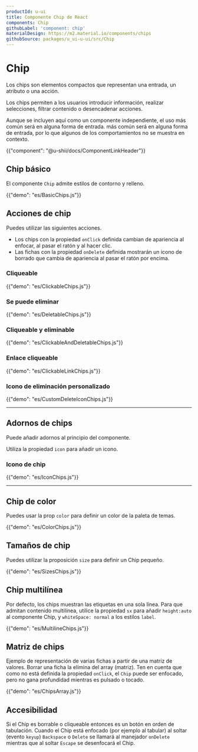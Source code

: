 ```yaml
---
productId: u-ui
title: Componente Chip de React
components: Chip
githubLabel: 'component: chip'
materialDesign: https://m2.material.io/components/chips
githubSource: packages/u_ui-u-ui/src/Chip
---
```


# Chip

<p class="description">Los chips son elementos compactos que representan una entrada, un atributo o una acción.</p>

Los chips permiten a los usuarios introducir información, realizar selecciones, filtrar contenido o desencadenar acciones.

Aunque se incluyen aquí como un componente independiente, el uso más común será en alguna forma de entrada. más común será en alguna forma de entrada, por lo que algunos de los comportamientos no se muestra en contexto.

{{"component": "@u-shii/docs/ComponentLinkHeader"}}

## Chip básico

El componente `Chip` admite estilos de contorno y relleno.

{{"demo": "es/BasicChips.js"}}

## Acciones de chip

Puedes utilizar las siguientes acciones.

- Los chips con la propiedad `onClick` definida cambian de apariencia al enfocar, al pasar el ratón y al hacer clic.
- Las fichas con la propiedad `onDelete` definida mostrarán un icono de borrado que cambia de apariencia al pasar el ratón por encima.

### Cliqueable

{{"demo": "es/ClickableChips.js"}}

### Se puede eliminar

{{"demo": "es/DeletableChips.js"}}

### Cliqueable y eliminable

{{"demo": "es/ClickableAndDeletableChips.js"}}

### Enlace cliqueable

{{"demo": "es/ClickableLinkChips.js"}}

### Icono de eliminación personalizado

{{"demo": "es/CustomDeleteIconChips.js"}}

***

## Adornos de chips

Puede añadir adornos al principio del componente.

Utiliza la propiedad `icon` para añadir un icono.

### Icono de chip

{{"demo": "es/IconChips.js"}}

***

## Chip de color

Puedes usar la prop `color` para definir un color de la paleta de temas.

{{"demo": "es/ColorChips.js"}}

## Tamaños de chip

Puedes utilizar la proposición `size` para definir un Chip pequeño.

{{"demo": "es/SizesChips.js"}}

## Chip multilínea

Por defecto, los chips muestran las etiquetas en una sola línea.
Para que admitan contenido multilínea, utilice la propiedad `sx` para añadir `height:auto` al componente Chip, y `whiteSpace: normal` a los estilos `label`.

{{"demo": "es/MultilineChips.js"}}

## Matriz de chips

Ejemplo de representación de varias fichas a partir de una matriz de valores.
Borrar una ficha la elimina del array (matriz). Ten en cuenta que como no está definida la propiedad `onClick`, el `Chip` puede ser enfocado, pero no gana profundidad mientras es pulsado o tocado.

{{"demo": "es/ChipsArray.js"}}

## Accesibilidad

Si el Chip es borrable o cliqueable entonces es un botón en orden de tabulación. Cuando el Chip está enfocado (por ejemplo al tabular) al soltar (evento `keyup`) `Backspace` o `Delete` se llamará al manejador `onDelete` mientras que al soltar `Escape` se desenfocará el Chip.
